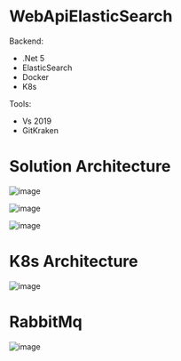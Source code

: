 
# WebApiElasticSearch

Backend:
- .Net 5
- ElasticSearch
- Docker
- K8s

Tools: 
- Vs 2019
- GitKraken

# Solution Architecture
![image](https://user-images.githubusercontent.com/19981961/131699662-5d369fa5-beba-4f9d-8088-0195489b958f.png)

![image](https://user-images.githubusercontent.com/19981961/131700130-f2e5e80e-9977-4086-9def-1fe5bdf1a37e.png)

![image](https://user-images.githubusercontent.com/19981961/131700348-73a41bac-11cf-4699-98e6-21aee35b9305.png)


# K8s Architecture

![image](https://user-images.githubusercontent.com/19981961/132133561-64b1dfec-fcc9-4010-9adf-3a50c06623e9.png)

# RabbitMq

![image](https://user-images.githubusercontent.com/19981961/140508527-9d26cc9e-ddf2-4abc-97e8-5f593489fe29.png)
